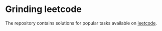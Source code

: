 # Grinding leetcode

The repository contains solutions for popular tasks available on [leetcode](https://leetcode.com/).
